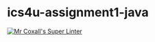 # ics4u-assignment1-java

[![Mr Coxall's Super Linter](https://github.com/devin-jhu/ics4u-assignment1-java/workflows/Mr%20Coxall's%20Super%20Linter/badge.svg)](https://github.com/devin-jhu/ics4u-assignment1-java/actions/)
